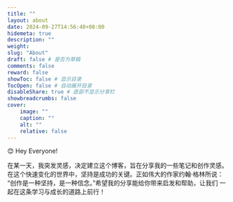 ```yaml
---
title: ""
layout: about
date: 2024-09-27T14:56:48+08:00
hidemeta: true
description: ""
weight:
slug: "About"
draft: false # 是否为草稿
comments: false
reward: false
showToc: false # 显示目录
TocOpen: false # 自动展开目录
disableShare: true # 底部不显示分享栏
showbreadcrumbs: false
cover:
    image: ""
    caption: ""
    alt: ""
    relative: false
---
```


😊 Hey Everyone!

在某一天，我突发灵感，决定建立这个博客，旨在分享我的一些笔记和创作灵感。 在这个快速变化的世界中，坚持是成功的关键。正如伟大的作家约翰·格林所说： “创作是一种坚持，是一种信念。”希望我的分享能给你带来启发和帮助，让我们 一起在这条学习与成长的道路上前行！

